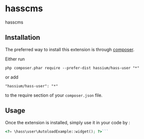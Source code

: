 hasscms
=======
hasscms

Installation
------------

The preferred way to install this extension is through [composer](http://getcomposer.org/download/).

Either run

```
php composer.phar require --prefer-dist hassium/hass-user "*"
```

or add

```
"hassium/hass-user": "*"
```

to the require section of your `composer.json` file.


Usage
-----

Once the extension is installed, simply use it in your code by  :

```php
<?= \hass\user\AutoloadExample::widget(); ?>```